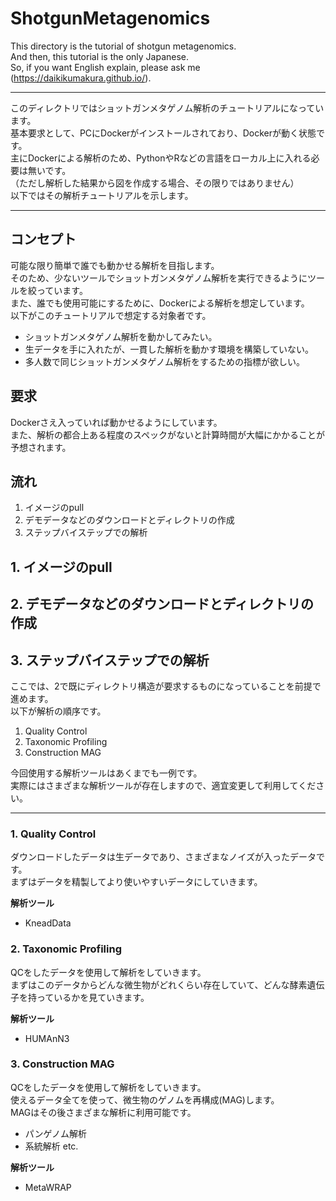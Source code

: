 # ShotgunMetagenomics
This directory is the tutorial of shotgun metagenomics.  
And then, this tutorial is the only Japanese.  
So, if you want English explain, please ask me (https://daikikumakura.github.io/).  

---

このディレクトリではショットガンメタゲノム解析のチュートリアルになっています。  
基本要求として、PCにDockerがインストールされており、Dockerが動く状態です。  
主にDockerによる解析のため、PythonやRなどの言語をローカル上に入れる必要は無いです。  
（ただし解析した結果から図を作成する場合、その限りではありません）  
以下ではその解析チュートリアルを示します。  

---

## コンセプト
可能な限り簡単で誰でも動かせる解析を目指します。  
そのため、少ないツールでショットガンメタゲノム解析を実行できるようにツールを絞っています。  
また、誰でも使用可能にするために、Dockerによる解析を想定しています。  
以下がこのチュートリアルで想定する対象者です。  
- ショットガンメタゲノム解析を動かしてみたい。
- 生データを手に入れたが、一貫した解析を動かす環境を構築していない。
- 多人数で同じショットガンメタゲノム解析をするための指標が欲しい。

## 要求
Dockerさえ入っていれば動かせるようにしています。  
また、解析の都合上ある程度のスペックがないと計算時間が大幅にかかることが予想されます。  

## 流れ
1. イメージのpull
2. デモデータなどのダウンロードとディレクトリの作成
3. ステップバイステップでの解析

## 1. イメージのpull

## 2. デモデータなどのダウンロードとディレクトリの作成

## 3. ステップバイステップでの解析
ここでは、2で既にディレクトリ構造が要求するものになっていることを前提で進めます。  
以下が解析の順序です。  
1. Quality Control
2. Taxonomic Profiling
3. Construction MAG

今回使用する解析ツールはあくまでも一例です。  
実際にはさまざまな解析ツールが存在しますので、適宜変更して利用してください。  

---

### 1. Quality Control
ダウンロードしたデータは生データであり、さまざまなノイズが入ったデータです。  
まずはデータを精製してより使いやすいデータにしていきます。

**解析ツール**
- KneadData


### 2. Taxonomic Profiling
QCをしたデータを使用して解析をしていきます。  
まずはこのデータからどんな微生物がどれくらい存在していて、どんな酵素遺伝子を持っているかを見ていきます。  

**解析ツール**
- HUMAnN3


### 3. Construction MAG
QCをしたデータを使用して解析をしていきます。  
使えるデータ全てを使って、微生物のゲノムを再構成(MAG)します。  
MAGはその後さまざまな解析に利用可能です。  
- パンゲノム解析
- 系統解析 etc.

**解析ツール**
- MetaWRAP



